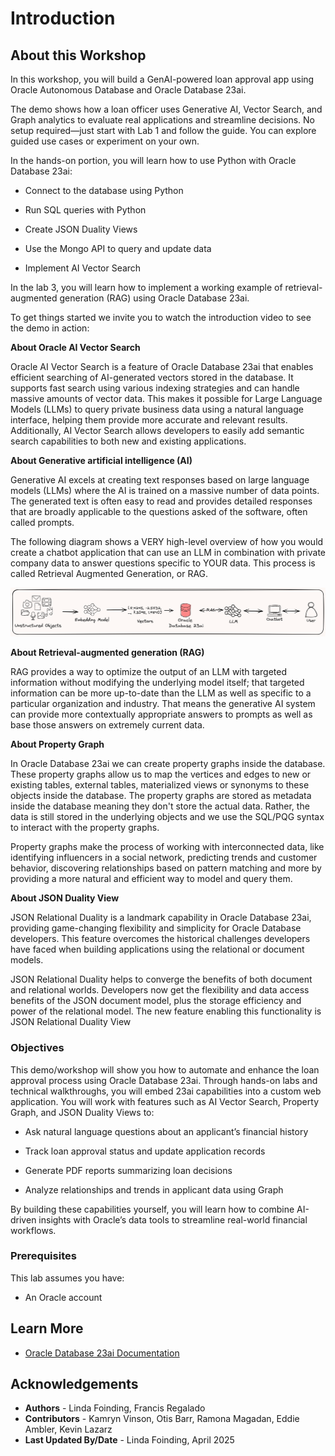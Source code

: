 # Introduction

## About this Workshop

In this workshop, you will build a GenAI-powered loan approval app using Oracle Autonomous Database and Oracle Database 23ai.

The demo shows how a loan officer uses Generative AI, Vector Search, and Graph analytics to evaluate real applications and streamline decisions. No setup required—just start with Lab 1 and follow the guide. You can explore guided use cases or experiment on your own.

In the hands-on portion, you will learn how to use Python with Oracle Database 23ai:

* Connect to the database using Python

* Run SQL queries with Python

* Create JSON Duality Views

* Use the Mongo API to query and update data

* Implement AI Vector Search

In the lab 3, you will learn how to implement a working example of retrieval-augmented generation (RAG) using Oracle Database 23ai.

To get things started we invite you to watch the introduction video to see the demo in action:

  [](videohub:1_mg30brw3:large)

**About Oracle AI Vector Search**

Oracle AI Vector Search is a feature of Oracle Database 23ai that enables efficient searching of AI-generated vectors stored in the database. It supports fast search using various indexing strategies and can handle massive amounts of vector data. This makes it possible for Large Language Models (LLMs) to query private business data using a natural language interface, helping them provide more accurate and relevant results. Additionally, AI Vector Search allows developers to easily add semantic search capabilities to both new and existing applications.

**About Generative artificial intelligence (AI)**

Generative AI excels at creating text responses based on large language models (LLMs) where the AI is trained on a massive number of data points. The generated text is often easy to read and provides detailed responses that are broadly applicable to the questions asked of the software, often called prompts.

The following diagram shows a VERY high-level overview of how you would create a chatbot application that can use an LLM in combination with private company data to answer questions specific to YOUR data. This process is called Retrieval Augmented Generation, or RAG.

![Vector Diagram](./images/vectors-diagram.png " ")

**About Retrieval-augmented generation (RAG)**

RAG provides a way to optimize the output of an LLM with targeted information without modifying the underlying model itself; that targeted information can be more up-to-date than the LLM as well as specific to a particular organization and industry. That means the generative AI system can provide more contextually appropriate answers to prompts as well as base those answers on extremely current data.

**About Property Graph**

In Oracle Database 23ai we can create property graphs inside the database. These property graphs allow us to map the vertices and edges to new or existing tables, external tables, materialized views or synonyms to these objects inside the database. The property graphs are stored as metadata inside the database meaning they don't store the actual data. Rather, the data is still stored in the underlying objects and we use the SQL/PQG syntax to interact with the property graphs.

Property graphs make the process of working with interconnected data, like identifying influencers in a social network, predicting trends and customer behavior, discovering relationships based on pattern matching and more by providing a more natural and efficient way to model and query them.

**About JSON Duality View**

JSON Relational Duality is a landmark capability in Oracle Database 23ai, providing game-changing flexibility and simplicity for Oracle Database developers. This feature overcomes the historical challenges developers have faced when building applications using the relational or document models.

JSON Relational Duality helps to converge the benefits of both document and relational worlds. Developers now get the flexibility and data access benefits of the JSON document model, plus the storage efficiency and power of the relational model. The new feature enabling this functionality is JSON Relational Duality View



### Objectives

This demo/workshop will show you how to automate and enhance the loan approval process using Oracle Database 23ai. Through hands-on labs and technical walkthroughs, you will embed 23ai capabilities into a custom web application.
You will work with features such as AI Vector Search, Property Graph, and JSON Duality Views to:

* Ask natural language questions about an applicant’s financial history

*	Track loan approval status and update application records

*	Generate PDF reports summarizing loan decisions

*	Analyze relationships and trends in applicant data using Graph


By building these capabilities yourself, you will learn how to combine AI-driven insights with Oracle’s data tools to streamline real-world financial workflows.

### Prerequisites

This lab assumes you have:
* An Oracle account

## Learn More

* [Oracle Database 23ai Documentation](https://docs.oracle.com/en/database/oracle/oracle-database/23/)

## Acknowledgements
* **Authors** - Linda Foinding, Francis Regalado
* **Contributors** - Kamryn Vinson, Otis Barr, Ramona Magadan, Eddie Ambler, Kevin Lazarz
* **Last Updated By/Date** - Linda Foinding, April 2025